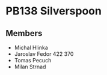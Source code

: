 # PB138 Silverspoon

## Members
* Michal Hlinka
* Jaroslav Fedor 422 370
* Tomas Pecuch
* Milan Strnad
